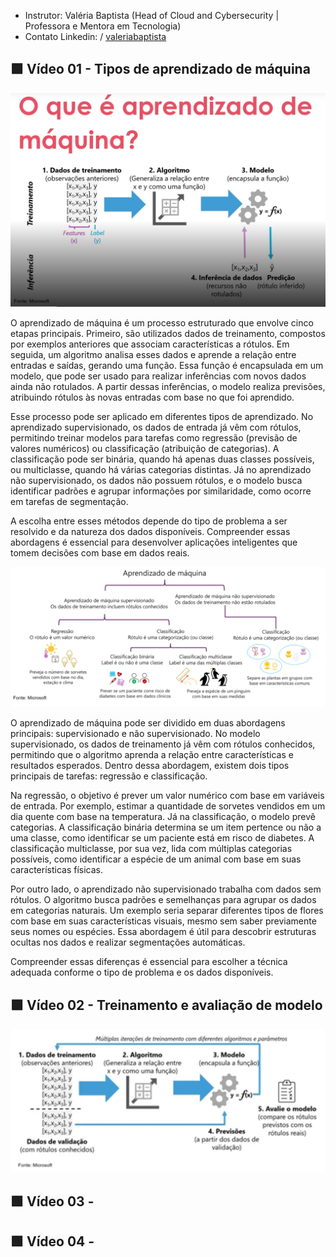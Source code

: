 - Instrutor: Valéria Baptista (Head of Cloud and Cybersecurity | Professora e Mentora em Tecnologia)
- Contato Linkedin: / [valeriabaptista](https://www.linkedin.com/in/valeriabaptista/) 

## 🟩 Vídeo 01 - Tipos de aprendizado de máquina

<p align="center">
    <img src="images/image.png" alt="" width="640">
</p>

O aprendizado de máquina é um processo estruturado que envolve cinco etapas principais. Primeiro, são utilizados dados de treinamento, compostos por exemplos anteriores que associam características a rótulos. Em seguida, um algoritmo analisa esses dados e aprende a relação entre entradas e saídas, gerando uma função. Essa função é encapsulada em um modelo, que pode ser usado para realizar inferências com novos dados ainda não rotulados. A partir dessas inferências, o modelo realiza previsões, atribuindo rótulos às novas entradas com base no que foi aprendido.

Esse processo pode ser aplicado em diferentes tipos de aprendizado. No aprendizado supervisionado, os dados de entrada já vêm com rótulos, permitindo treinar modelos para tarefas como regressão (previsão de valores numéricos) ou classificação (atribuição de categorias). A classificação pode ser binária, quando há apenas duas classes possíveis, ou multiclasse, quando há várias categorias distintas. Já no aprendizado não supervisionado, os dados não possuem rótulos, e o modelo busca identificar padrões e agrupar informações por similaridade, como ocorre em tarefas de segmentação.

A escolha entre esses métodos depende do tipo de problema a ser resolvido e da natureza dos dados disponíveis. Compreender essas abordagens é essencial para desenvolver aplicações inteligentes que tomem decisões com base em dados reais.


<p align="center">
    <img src="images/image-2.png" alt="" width="640">
</p>

O aprendizado de máquina pode ser dividido em duas abordagens principais: supervisionado e não supervisionado. No modelo supervisionado, os dados de treinamento já vêm com rótulos conhecidos, permitindo que o algoritmo aprenda a relação entre características e resultados esperados. Dentro dessa abordagem, existem dois tipos principais de tarefas: regressão e classificação.

Na regressão, o objetivo é prever um valor numérico com base em variáveis de entrada. Por exemplo, estimar a quantidade de sorvetes vendidos em um dia quente com base na temperatura. Já na classificação, o modelo prevê categorias. A classificação binária determina se um item pertence ou não a uma classe, como identificar se um paciente está em risco de diabetes. A classificação multiclasse, por sua vez, lida com múltiplas categorias possíveis, como identificar a espécie de um animal com base em suas características físicas.

Por outro lado, o aprendizado não supervisionado trabalha com dados sem rótulos. O algoritmo busca padrões e semelhanças para agrupar os dados em categorias naturais. Um exemplo seria separar diferentes tipos de flores com base em suas características visuais, mesmo sem saber previamente seus nomes ou espécies. Essa abordagem é útil para descobrir estruturas ocultas nos dados e realizar segmentações automáticas.

Compreender essas diferenças é essencial para escolher a técnica adequada conforme o tipo de problema e os dados disponíveis.


## 🟩 Vídeo 02 - Treinamento e avaliação de modelo

<p align="center">
    <img src="images/image-3.png" alt="" width="640">
</p>

## 🟩 Vídeo 03 - 


## 🟩 Vídeo 04 - 
